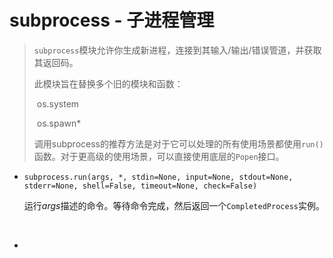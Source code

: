 # subprocess - 子进程管理

> ​	`subprocess`模块允许你生成新进程，连接到其输入/输出/错误管道，并获取其返回码。
>
> 此模块旨在替换多个旧的模块和函数：
>
> ​	os.system
>
> ​	os.spawn*
>
> ​	调用subprocess的推荐方法是对于它可以处理的所有使用场景都使用`run()`函数。对于更高级的使用场景，可以直接使用底层的`Popen`接口。

* `subprocess.run(args, *, stdin=None, input=None, stdout=None, stderr=None, shell=False, timeout=None, check=False)`

  运行*args*描述的命令。等待命令完成，然后返回一个`CompletedProcess`实例。

  ​

* ​

  ​